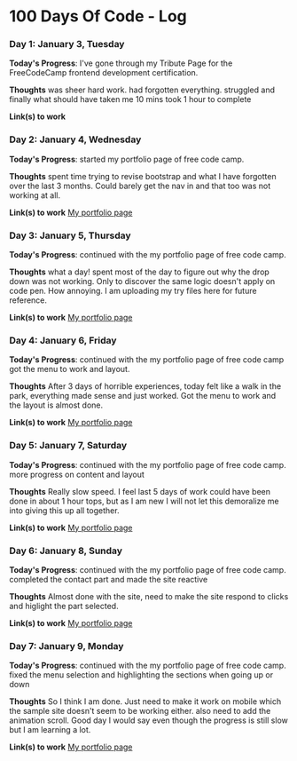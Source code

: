 # 100 Days Of Code - Log


### Day 1: January 3, Tuesday

**Today's Progress**: I've gone through my Tribute Page for the FreeCodeCamp frontend development certification.

**Thoughts** was sheer hard work. had forgotten everything. struggled and finally what should have taken me 10 mins took 1 hour to complete

**Link(s) to work**
### Day 2: January 4, Wednesday

**Today's Progress**: started my portfolio page of free code camp.

**Thoughts** spent time trying to revise bootstrap and what I have forgotten over the last 3 months. Could barely get the nav in and that too was not working at all. 

**Link(s) to work**
[My portfolio page](http://codepen.io/muhammadqureshi/pen/ggbawX)

### Day 3: January 5, Thursday

**Today's Progress**: continued with the my portfolio page of free code camp.

**Thoughts** what a day! spent most of the day to figure out why the drop down was not working. Only to discover the same logic doesn't apply on code pen. How annoying. I am uploading my try files here for future reference. 

**Link(s) to work**
[My portfolio page](http://codepen.io/muhammadqureshi/pen/ggbawX)

### Day 4: January 6, Friday

**Today's Progress**: continued with the my portfolio page of free code camp got the menu to work and layout. 

**Thoughts** After 3 days of horrible experiences, today felt like a walk in the park, everything made sense and just worked. Got the menu to work and the layout is almost done.

**Link(s) to work**
[My portfolio page](http://codepen.io/muhammadqureshi/pen/ggbawX)

### Day 5: January 7, Saturday

**Today's Progress**: continued with the my portfolio page of free code camp. more progress on content and layout 

**Thoughts** Really slow speed. I feel last 5 days of work could have been done in about 1 hour tops, but as I am new I will not let this demoralize me into giving this up all together. 

**Link(s) to work**
[My portfolio page](http://codepen.io/muhammadqureshi/pen/ggbawX)

### Day 6: January 8, Sunday

**Today's Progress**: continued with the my portfolio page of free code camp. completed the contact part and made the site reactive 

**Thoughts** Almost done with the site, need to make the site respond to clicks and higlight the part selected. 

**Link(s) to work**
[My portfolio page](http://codepen.io/muhammadqureshi/pen/ggbawX)

### Day 7: January 9, Monday

**Today's Progress**: continued with the my portfolio page of free code camp. fixed the menu selection and highlighting the sections when going up or down

**Thoughts** So I think I am done. Just need to make it work on mobile which the sample site doesn't seem to be working either. also need to add the animation scroll. Good day I would say even though the progress is still slow but I am learning a lot.

**Link(s) to work**
[My portfolio page](http://codepen.io/muhammadqureshi/pen/ggbawX)

